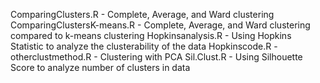 ComparingClusters.R - Complete, Average, and Ward clustering  
ComparingClustersK-means.R - Complete, Average, and Ward clustering compared to k-means clustering
Hopkinsanalysis.R - Using Hopkins Statistic to analyze the clusterability of the data
Hopkinscode.R -
otherclustmethod.R - Clustering with PCA
Sil.Clust.R - Using Silhouette Score to analyze number of clusters in data
